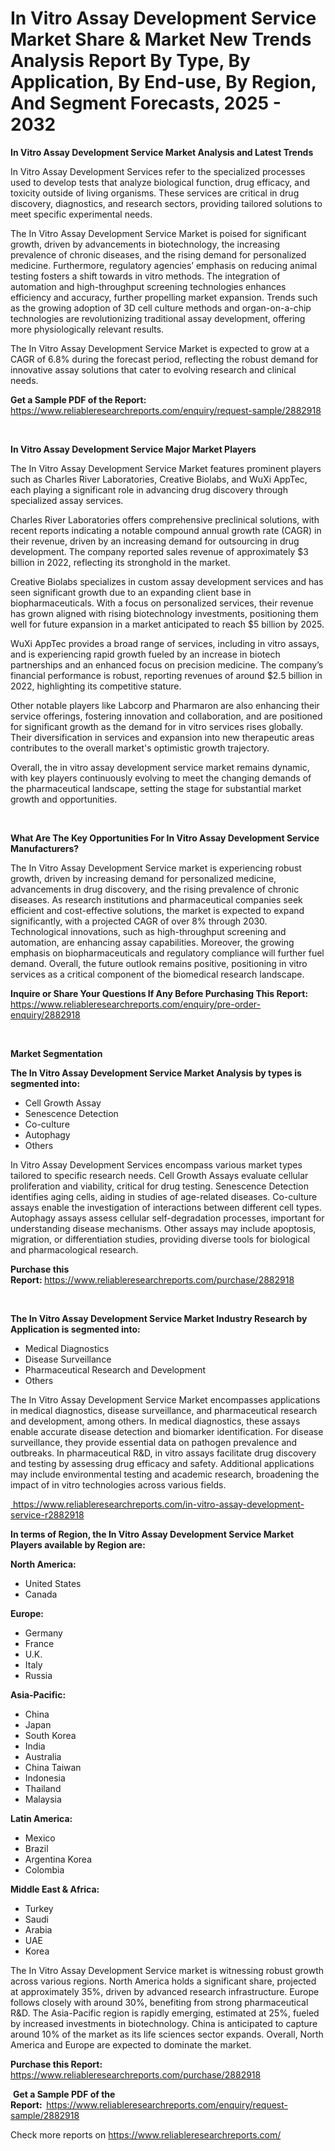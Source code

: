 <p><h1>In Vitro Assay Development Service Market Share & Market New Trends Analysis Report By Type, By Application, By End-use, By Region, And Segment Forecasts, 2025 - 2032</h1></p><p><strong>In Vitro Assay Development Service Market Analysis and Latest Trends</strong></p>
<p><p>In Vitro Assay Development Services refer to the specialized processes used to develop tests that analyze biological function, drug efficacy, and toxicity outside of living organisms. These services are critical in drug discovery, diagnostics, and research sectors, providing tailored solutions to meet specific experimental needs. </p><p>The In Vitro Assay Development Service Market is poised for significant growth, driven by advancements in biotechnology, the increasing prevalence of chronic diseases, and the rising demand for personalized medicine. Furthermore, regulatory agencies’ emphasis on reducing animal testing fosters a shift towards in vitro methods. The integration of automation and high-throughput screening technologies enhances efficiency and accuracy, further propelling market expansion. Trends such as the growing adoption of 3D cell culture methods and organ-on-a-chip technologies are revolutionizing traditional assay development, offering more physiologically relevant results. </p><p>The In Vitro Assay Development Service Market is expected to grow at a CAGR of 6.8% during the forecast period, reflecting the robust demand for innovative assay solutions that cater to evolving research and clinical needs.</p></p>
<p><strong>Get a Sample PDF of the Report:&nbsp;</strong> <a href="https://www.reliableresearchreports.com/enquiry/request-sample/2882918?utm_campaign=3063&utm_medium=2&utm_source=Github&utm_content=ia&utm_term=13032025&utm_id=in-vitro-assay-development-service">https://www.reliableresearchreports.com/enquiry/request-sample/2882918</a></p>
<p>&nbsp;</p>
<p><strong>In Vitro Assay Development Service Major Market Players</strong></p>
<p><p>The In Vitro Assay Development Service Market features prominent players such as Charles River Laboratories, Creative Biolabs, and WuXi AppTec, each playing a significant role in advancing drug discovery through specialized assay services. </p><p>Charles River Laboratories offers comprehensive preclinical solutions, with recent reports indicating a notable compound annual growth rate (CAGR) in their revenue, driven by an increasing demand for outsourcing in drug development. The company reported sales revenue of approximately $3 billion in 2022, reflecting its stronghold in the market.</p><p>Creative Biolabs specializes in custom assay development services and has seen significant growth due to an expanding client base in biopharmaceuticals. With a focus on personalized services, their revenue has grown aligned with rising biotechnology investments, positioning them well for future expansion in a market anticipated to reach $5 billion by 2025.</p><p>WuXi AppTec provides a broad range of services, including in vitro assays, and is experiencing rapid growth fueled by an increase in biotech partnerships and an enhanced focus on precision medicine. The company’s financial performance is robust, reporting revenues of around $2.5 billion in 2022, highlighting its competitive stature.</p><p>Other notable players like Labcorp and Pharmaron are also enhancing their service offerings, fostering innovation and collaboration, and are positioned for significant growth as the demand for in vitro services rises globally. Their diversification in services and expansion into new therapeutic areas contributes to the overall market's optimistic growth trajectory.</p><p>Overall, the in vitro assay development service market remains dynamic, with key players continuously evolving to meet the changing demands of the pharmaceutical landscape, setting the stage for substantial market growth and opportunities.</p></p>
<p>&nbsp;</p>
<p><strong>What Are The Key Opportunities For In Vitro Assay Development Service Manufacturers?</strong></p>
<p><p>The In Vitro Assay Development Service market is experiencing robust growth, driven by increasing demand for personalized medicine, advancements in drug discovery, and the rising prevalence of chronic diseases. As research institutions and pharmaceutical companies seek efficient and cost-effective solutions, the market is expected to expand significantly, with a projected CAGR of over 8% through 2030. Technological innovations, such as high-throughput screening and automation, are enhancing assay capabilities. Moreover, the growing emphasis on biopharmaceuticals and regulatory compliance will further fuel demand. Overall, the future outlook remains positive, positioning in vitro services as a critical component of the biomedical research landscape.</p></p>
<p><strong>Inquire or Share Your Questions If Any Before Purchasing This Report:</strong> <a href="https://www.reliableresearchreports.com/enquiry/pre-order-enquiry/2882918?utm_campaign=3063&utm_medium=2&utm_source=Github&utm_content=ia&utm_term=13032025&utm_id=in-vitro-assay-development-service">https://www.reliableresearchreports.com/enquiry/pre-order-enquiry/2882918</a></p>
<p>&nbsp;</p>
<p><strong>Market Segmentation</strong></p>
<p><strong>The In Vitro Assay Development Service Market Analysis by types is segmented into:</strong></p>
<p><ul><li>Cell Growth Assay</li><li>Senescence Detection</li><li>Co-culture</li><li>Autophagy</li><li>Others</li></ul></p>
<p><p>In Vitro Assay Development Services encompass various market types tailored to specific research needs. Cell Growth Assays evaluate cellular proliferation and viability, critical for drug testing. Senescence Detection identifies aging cells, aiding in studies of age-related diseases. Co-culture assays enable the investigation of interactions between different cell types. Autophagy assays assess cellular self-degradation processes, important for understanding disease mechanisms. Other assays may include apoptosis, migration, or differentiation studies, providing diverse tools for biological and pharmacological research.</p></p>
<p><strong>Purchase this Report:&nbsp;</strong><a href="https://www.reliableresearchreports.com/purchase/2882918?utm_campaign=3063&utm_medium=2&utm_source=Github&utm_content=ia&utm_term=13032025&utm_id=in-vitro-assay-development-service">https://www.reliableresearchreports.com/purchase/2882918</a></p>
<p>&nbsp;</p>
<p><strong>The In Vitro Assay Development Service Market Industry Research by Application is segmented into:</strong></p>
<p><ul><li>Medical Diagnostics</li><li>Disease Surveillance</li><li>Pharmaceutical Research and Development</li><li>Others</li></ul></p>
<p><p>The In Vitro Assay Development Service Market encompasses applications in medical diagnostics, disease surveillance, and pharmaceutical research and development, among others. In medical diagnostics, these assays enable accurate disease detection and biomarker identification. For disease surveillance, they provide essential data on pathogen prevalence and outbreaks. In pharmaceutical R&D, in vitro assays facilitate drug discovery and testing by assessing drug efficacy and safety. Additional applications may include environmental testing and academic research, broadening the impact of in vitro technologies across various fields.</p></p>
<p><a href="https://www.reliableresearchreports.com/in-vitro-assay-development-service-r2882918?utm_campaign=3063&utm_medium=2&utm_source=Github&utm_content=ia&utm_term=13032025&utm_id=in-vitro-assay-development-service">&nbsp;https://www.reliableresearchreports.com/in-vitro-assay-development-service-r2882918</a></p>
<p><strong>In terms of Region, the In Vitro Assay Development Service Market Players available by Region are:</strong></p>
<p>
    <p> <strong> North America: </strong>
        <ul>
            <li>United States</li>
            <li>Canada</li>
        </ul>
        </p> 
    <p> <strong> Europe: </strong>
        <ul>
            <li>Germany</li>
            <li>France</li>
            <li>U.K.</li>
            <li>Italy</li>
            <li>Russia</li>
        </ul>
        </p> 
    <p> <strong> Asia-Pacific: </strong>
        <ul>
            <li>China</li>
            <li>Japan</li>
            <li>South Korea</li>
            <li>India</li>
            <li>Australia</li>
            <li>China Taiwan</li>
            <li>Indonesia</li>
            <li>Thailand</li>
            <li>Malaysia</li>
        </ul>
        </p> 
    <p> <strong> Latin America: </strong>
        <ul>
            <li>Mexico</li>
            <li>Brazil</li>
            <li>Argentina Korea</li>
            <li>Colombia</li>
        </ul>
        </p> 
    <p> <strong> Middle East & Africa: </strong>
        <ul>
            <li>Turkey</li>
            <li>Saudi</li>
            <li>Arabia</li>
            <li>UAE</li>
            <li>Korea</li>
        </ul>
    </p>
    </p>
<p><p>The In Vitro Assay Development Service market is witnessing robust growth across various regions. North America holds a significant share, projected at approximately 35%, driven by advanced research infrastructure. Europe follows closely with around 30%, benefiting from strong pharmaceutical R&D. The Asia-Pacific region is rapidly emerging, estimated at 25%, fueled by increased investments in biotechnology. China is anticipated to capture around 10% of the market as its life sciences sector expands. Overall, North America and Europe are expected to dominate the market.</p></p>
<p><strong>Purchase this Report: </strong><a href="https://www.reliableresearchreports.com/purchase/2882918?utm_campaign=3063&utm_medium=2&utm_source=Github&utm_content=ia&utm_term=13032025&utm_id=in-vitro-assay-development-service">https://www.reliableresearchreports.com/purchase/2882918</a></p>
<p>&nbsp;<strong>Get a Sample PDF of the Report:&nbsp;&nbsp;</strong><a href="https://www.reliableresearchreports.com/enquiry/request-sample/2882918?utm_campaign=3063&utm_medium=2&utm_source=Github&utm_content=ia&utm_term=13032025&utm_id=in-vitro-assay-development-service">https://www.reliableresearchreports.com/enquiry/request-sample/2882918</a></p>
<p><strong></strong></p>
<p>Check more reports on <a href="https://www.reliableresearchreports.com/?utm_campaign=3063&utm_medium=2&utm_source=Github&utm_content=ia&utm_term=13032025&utm_id=in-vitro-assay-development-service">https://www.reliableresearchreports.com/</a></p>